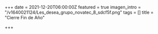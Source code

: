 +++
date = 2021-12-20T06:00:00Z
featured = true
imagen_intro = "/v1640021124/Les_desea_grupo_novatec_8_sdcf5f.png"
tags = []
title = "Cierre Fin de Año"

+++
